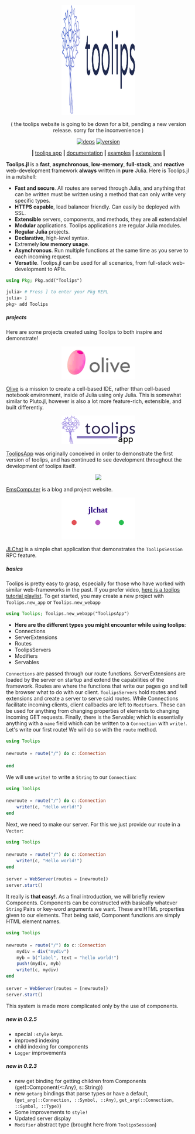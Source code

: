 <div align = "center">
  <img src = https://github.com/ChifiSource/image_dump/blob/main/toolips/toolips.svg  width = 200 height = 300/img>

( the toolips website is going to be down for a bit, pending a new version release. sorry for the inconvenience )


[![deps](https://juliahub.com/docs/Toolips/deps.svg)](https://juliahub.com/ui/Packages/Toolips/TrAr4?t=2)
[![version](https://juliahub.com/docs/Toolips/version.svg)](https://juliahub.com/ui/Packages/Toolips/TrAr4)
</br>

**|**    [toolips app](https://toolips.app/)   **|**  [documentation](https://doc.toolips.app) **|**   [examples](https://toolips.app/?page=examples)    **|**    [extensions](https://toolips.app/?page=extensions)    **|**

</div>

**Toolips.jl** is a **fast**, **asynchronous**, **low-memory**, **full-stack**, and **reactive** web-development framework **always** written in **pure** Julia. Here is Toolips.jl in a nutshell:
- **Fast and secure**. All routes are served through Julia, and anything that can be written must be written using a method that can only write very specific types.
- **HTTPS capable**, load balancer friendly. Can easily be deployed with SSL.
- **Extensible** servers, components, and methods, they are all extendable!
- **Modular** applications. Toolips applications are regular Julia modules.
- **Regular Julia** projects.
- **Declarative**, high-level syntax.
- Extremely **low memory usage**.
- **Asynchronous**. Run multiple functions at the same time as you serve to each incoming request.
- **Versatile**. Toolips.jl can be used for all scenarios, from full-stack web-development to APIs.
```julia
using Pkg; Pkg.add("Toolips")
```
```julia
julia> # Press ] to enter your Pkg REPL
julia> ]
pkg> add Toolips
```
##### projects
Here are some projects created using Toolips to both inspire and demonstrate!
<div align = "center">
  <img src = https://github.com/ChifiSource/image_dump/blob/main/toolips/olive/olivelogo.png  width = 200 /img>
  </div>
 
[Olive](https://github.com/ChifiSource/Olive.jl) is a mission to create a cell-based IDE, rather tthan cell-based notebook environment, inside of Julia using only Julia. This is somewhat similar to Pluto.jl, however is also a lot more feature-rich, extensible, and built differently.

<div align = "center">
  <img src = https://github.com/ChifiSource/image_dump/blob/main/toolips/toolipsapp.png  width = 200 /img>
  </div>

[ToolipsApp](https://github.com/ChifiSource/ToolipsApp.jl) was originally conceived in order to demonstrate the first version of toolips, and has continued to see development throughout the development of toolips itself.

<div align = "center">
  <img src = https://github.com/emmettgb/EmsComputer.jl/blob/main/public/images/animated.gif  width = 200 /img>
  </div>
  
[EmsComputer](https://github.com/emmettgb/EmsComputer.jl) is a blog and project website.


<div align = "center">
  <img src = https://github.com/ChifiSource/image_dump/blob/main/toolips/jlchat.png  width = 200 /img>
  </div>
  
[JLChat](https://github.com/emmettgb/JLChat.jl) is a simple chat application that demonstrates the `ToolipsSession` RPC feature.
##### basics
Toolips is pretty easy to grasp, especially for those who have worked with similar web-frameworks in the past. If you prefer video, [here is a toolips tutorial playlist](https://www.youtube.com/playlist?list=PLCXbkShHt01s3kd2ZA62KoKhWBFfKXNTd). To get started, you may create a new project with `Toolips.new_app` or `Toolips.new_webapp`
```julia
using Toolips; Toolips.new_webapp("ToolipsApp")
```
- **Here are the different types you might encounter while using toolips**:
- Connections
- ServerExtensions
- Routes
- ToolipsServers
- Modifiers
- Servables

`Connections` are passed through our route functions. ServerExtensions are loaded by the server on startup and extend the capabilities of the framework. Routes are where the functions that write our pages go and tell the browser what to do with our client. `ToolipsServers` hold routes and extensions and create a server to serve said routes. While Connections facilitate incoming clients, client callbacks are left to `Modifiers`. These can be used for anything from changing properties of elements to changing incoming GET requests. Finally, there is the Servable; which is essentially anything with a `name` field which can be written to a `Connection` with `write!`. Let's write our first route! We will do so with the `route` method.
```julia
using Toolips

newroute = route("/") do c::Connection

end
```
We will use `write!` to write a `String` to our `Connection`:
```julia
using Toolips

newroute = route("/") do c::Connection
    write!(c, "Hello world!")
end
```
Next, we need to make our server. For this we just provide our route in a `Vector`:
```julia
using Toolips

newroute = route("/") do c::Connection
    write!(c, "Hello world!")
end

server = WebServer(routes = [newroute])
server.start()
```
It really is **that easy!**. As a final introduction, we will briefly review Components. Components can be constructed with basically whatever `String` Pairs or key-word arguments we want. These are HTML properties given to our elements. That being said, Component functions are simply HTML element names.
```julia
using Toolips

newroute = route("/") do c::Connection
    mydiv = div("mydiv")
    myb = b("label", text = "hello world!")
    push!(mydiv, myb)
    write!(c, mydiv)
end

server = WebServer(routes = [newroute])
server.start()
```
This system is made more complicated only by the use of components.
##### new in 0.2.5
- special `:style` keys.
- improved indexing
- child indexing for components
- `Logger` improvements
##### new in 0.2.3
- new get binding for getting children from Components (get(::Component{<:Any}, s::String))
- new `getarg` bindings that parse types or have a default, (`get_arg(::Connection, ::Symbol, ::Any)`, `get_arg(::Connection, ::Symbol, ::Type)`)
- Some improvements to `style!`
- Updated server display
- `Modifier` abstract type (brought here from `ToolipsSession`)

